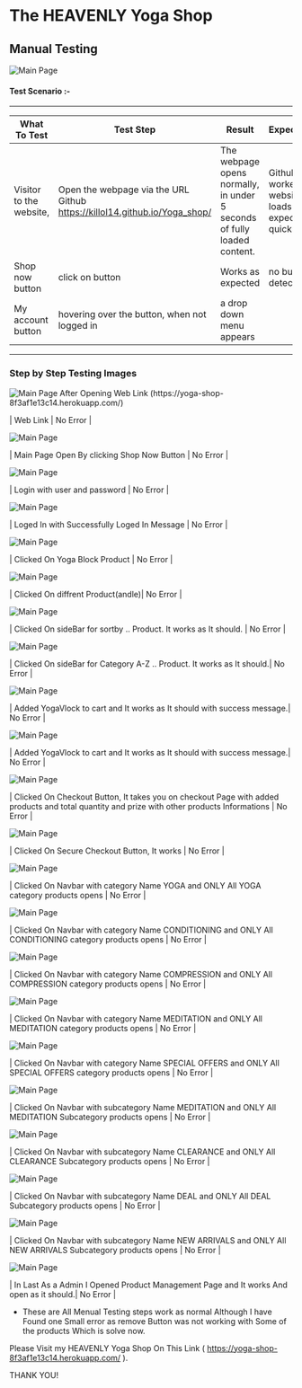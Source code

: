 # The HEAVENLY Yoga Shop
## Manual Testing
![Main Page](media/README.img/Heropage.png)

#### Test Scenario :-
--------------------------------
 |What To Test |Test Step |Result |Expectations |Bug |
 |-------------|----------|-------|-------------|----|
 | Visitor to the website,| Open the webpage via the URL Github https://killol14.github.io/Yoga_shop/ | The webpage opens normally, in under  5 seconds of fully loaded content.      |  Github link worked and website loads as expected quickly.| No Bug detected.
|Shop now button| click on button| Works as expected| no bug detected.|
| My account button| hovering over the button, when not logged in| a drop down menu appears 
------------------
### Step by Step Testing Images

![Main Page After Opening Web Link (https://yoga-shop-8f3af1e13c14.herokuapp.com/)](media/README.img/Weblink.png)

| Web Link | No Error |

![Main Page](media/README.img/BYprice.png)

| Main Page Open By clicking Shop Now Button | No Error |

![Main Page](media/README.img/signIn1.png)

| Login with user and password  | No Error |

![Main Page](media/README.img/signIn2.png)

| Loged In with Successfully Loged In Message | No Error |

![Main Page](media/README.img/BYclick.png)
 
| Clicked On Yoga Block Product | No Error |

![Main Page](media/README.img/searchbar.png)

| Clicked On diffrent Product(andle)| No Error |

![Main Page](media/README.img/BYsort.png)

| Clicked On sideBar for sortby .. Product. It works as It should. | No Error |

![Main Page](media/README.img/BYcategory.png)

| Clicked On sideBar for Category A-Z .. Product. It works as It should.| No Error |

![Main Page](media/README.img/addproduct.png)

| Added YogaVlock to cart and  It works as It should with success message.| No Error |

![Main Page](media/README.img/addproduct2.png)

| Added YogaVlock to cart and  It works as It should with success message.| No Error |

![Main Page](media/README.img/checkout.png)

| Clicked On Checkout Button, It takes you on checkout Page with added products and total quantity and prize with other products Informations | No Error |

![Main Page](media/README.img/checkout2.png)

| Clicked On Secure Checkout Button, It works | No Error |

![Main Page](media/README.img/yogaproducts.png)

| Clicked On Navbar with category Name YOGA and ONLY All YOGA category products opens | No Error |

![Main Page](media/README.img/conditioning.png)

| Clicked On Navbar with category Name CONDITIONING and ONLY All CONDITIONING  category products opens | No Error |

![Main Page](media/README.img/compression.png)

| Clicked On Navbar with category Name COMPRESSION and ONLY All COMPRESSION category products opens | No Error |

![Main Page](media/README.img/meditation.png)

| Clicked On Navbar with category Name MEDITATION and ONLY All MEDITATION category products opens | No Error |

![Main Page](media/README.img/specialoffers.png)

| Clicked On Navbar with category Name SPECIAL OFFERS and ONLY All SPECIAL OFFERS  category products opens | No Error |

![Main Page](media/README.img/meditation.png)

| Clicked On Navbar with subcategory Name MEDITATION and ONLY All MEDITATION Subcategory products opens | No Error |

![Main Page](media/README.img/clearance.png)

| Clicked On Navbar with subcategory Name CLEARANCE and ONLY All CLEARANCE Subcategory products opens | No Error |

![Main Page](media/README.img/deal.png)


| Clicked On Navbar with subcategory Name DEAL and ONLY All DEAL Subcategory products opens | No Error |

![Main Page](media/README.img/newarrivals.png)


| Clicked On Navbar with subcategory Name NEW ARRIVALS and ONLY All NEW ARRIVALS Subcategory products opens | No Error |

![Main Page](media/README.img/productmanagement.png)


| In Last As a Admin I Opened Product Management Page and It works And open as it should.| No Error |



* These are All Menual Testing steps work as normal Although I have Found one Small error as remove Button was not working with Some of the products Which is solve now.

Please Visit my HEAVENLY Yoga Shop On This Link ( https://yoga-shop-8f3af1e13c14.herokuapp.com/ ).

THANK YOU!


